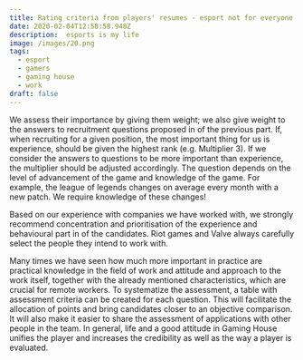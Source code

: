 ```yaml
---
title: Rating criteria from players' resumes - esport not for everyone
date: 2020-02-04T12:58:58.948Z
description:  esports is my life
image: /images/20.png
tags:
  - esport
  - gamers
  - gaming house
  - work
draft: false
---
```

We assess their importance by giving them weight; we also give weight to the answers to recruitment questions proposed in of the previous part. If, when recruiting for a given position, the most important thing for us is experience, should be given the highest rank (e.g. Multiplier 3). If we consider the answers to questions to be more important than experience, the multiplier should be adjusted accordingly. The question depends on the level of advancement of the game and knowledge of the game. For example, the league of legends changes on average every month with a new patch. We require knowledge of these changes!

Based on our experience with companies we have worked with, we strongly recommend concentration and prioritisation of the experience and behavioural part in of the candidates. Riot games and Valve always carefully select the people they intend to work with.

Many times we have seen how much more important in practice are practical knowledge in the field of work and attitude and approach to the work itself, together with the already mentioned characteristics, which are crucial for remote workers.
To systematize the assessment, a table with assessment criteria can be created for each question. This will facilitate the allocation of points and bring candidates closer to an objective comparison. It will also make it easier to share the assessment of applications with other people in the team. In general, life and a good attitude in Gaming House unifies the player and increases the credibility as well as the way a player is evaluated.
